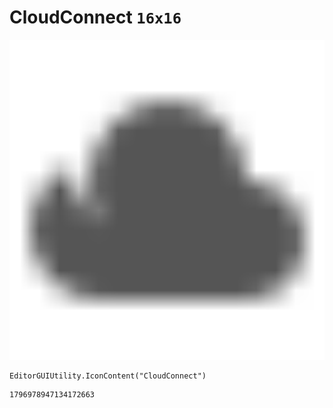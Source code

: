# CloudConnect `16x16`
<img src="/img/CloudConnect.png" width=512 height=512>

``` CSharp
EditorGUIUtility.IconContent("CloudConnect")
```
```
1796978947134172663
```
